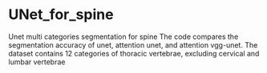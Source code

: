# UNet_for_spine
Unet multi categories segmentation for spine
The code compares the segmentation accuracy of unet, attention unet, and attention vgg-unet.
The dataset contains 12 categories of thoracic vertebrae, excluding cervical and lumbar vertebrae
